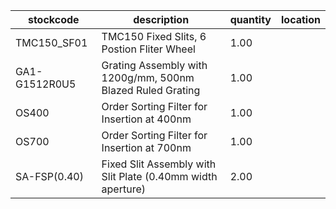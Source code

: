 |stockcode|description|quantity|location|
|---------|-----------|--------|--------|
|TMC150_SF01|TMC150 Fixed Slits, 6 Postion Fliter Wheel|1.00||
|GA1-G1512R0U5|Grating Assembly with 1200g/mm, 500nm Blazed Ruled Grating|1.00||
|OS400|Order Sorting Filter for Insertion at 400nm|1.00||
|OS700|Order Sorting Filter for Insertion at 700nm|1.00||
|SA-FSP(0.40)|Fixed Slit Assembly with Slit Plate (0.40mm width aperture)|2.00||
